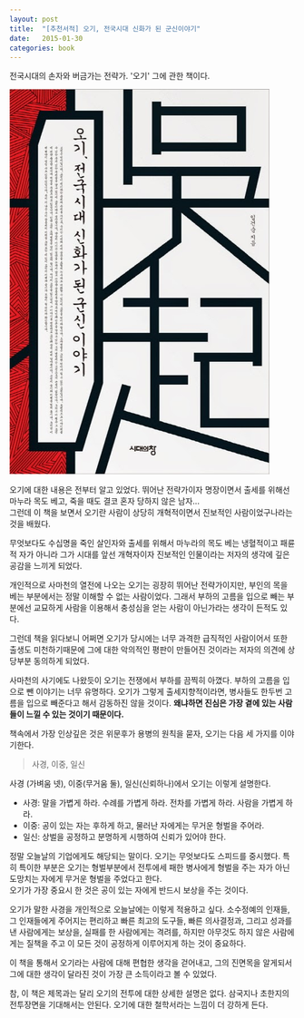 ```yaml
---
layout: post
title:  "[추천서적] 오기, 전국시대 신화가 된 군신이야기"
date:   2015-01-30
categories: book
---
```


전국시대의 손자와 버금가는 전략가. '오기' 그에 관한 책이다. 

![ogi](/assets/images/ogi.jpg)

오기에 대한 내용은 전부터 알고 있었다.  뛰어난 전략가이자 명장이면서 출세를 위해선 마누라 목도 베고, 죽을 때도 결코 혼자 당하지 않은 남자...  
그런데 이 책을 보면서 오기란 사람이 상당히 개혁적이면서 진보적인 사람이었구나라는 것을 배웠다.

무엇보다도 수십명을 죽인 살인자와 출세를 위해서 마누라의 목도 베는 냉혈적이고 패륜적 자가 아니라 
그가 시대를 앞선 개혁자이자 진보적인 인물이라는 저자의 생각에 깊은 공감을 느끼게 되었다. 

개인적으로 사마천의 열전에 나오는 오기는 굉장히 뛰어난 전략가이지만, 부인의 목을 베는 부분에서는 정말 이해할 수 없는 사람이었다. 
그래서 부하의 고름을 입으로 빼는 부분에선 교묘하게 사람을 이용해서 충성심을 얻는 사람이 아닌가라는 생각이 든적도 있다.

그런데 책을 읽다보니 어쩌면 오기가 당시에는 너무 과격한 급직적인  사람이어서 또한 출생도 미천하기때문에 그에 대한 악의적인 평판이 만들어진 것이라는 
저자의 의견에 상당부분 동의하게 되었다.

사마천의 사기에도 나왔듯이 오기는 전쟁에서 부하를 끔찍히 아꼈다. 부하의 고름을 입으로 뺀 이야기는 너무 유명하다. 오기가 그렇게 출세지향적이라면, 병사들도 한두번 고름을 입으로 빼준다고 해서 감동하진 않을 것이다. **왜냐하면 진심은 가장 곁에 있는 사람들이 느낄 수 있는 것이기 때문이다.**


책속에서 가장 인상깊은 것은 위문후가 용병의 원칙을 묻자, 오기는 다음 세 가지를 이야기한다.

 >사경, 이중, 일신

사경 (가벼움 넷), 이중(무거움 둘), 일신(신뢰하나)에서 오기는 이렇게 설명한다.

- 사경: 말을 가볍게 하라. 수례를 가볍게 하라. 전차를 가볍게 하라. 사람을 가볍게 하라.  
- 이중: 공이 있는 자는 후하게 하고, 물러난 자에게는 무거운 형벌을 주어라.  
- 일신: 상벌을 공정하고 분명하게 시행하여 신뢰가 있어야 한다.

정말 오늘날의 기업에게도 해당되는 말이다. 오기는 무엇보다도 스피드를 중시했다.
특히 특이한 부분은 오기는 형벌부분에서 전투에세 패한 병사에게 형벌을 주는 자가 아닌 도망치는 자에게 무거운 형벌을 주었다고 한다.  
오기가 가장 중요시 한 것은 공이 있는 자에게 반드시 보상을 주는 것이다.

오기가 말한 사경을 개인적으로 오늘날에는 이렇게 적용하고 싶다.
소수정예의  인재들, 그 인재들에게 주어지는 편리하고 빠른 최고의 도구들, 빠른 의사결정과,
그리고 성과를 낸 사람에게는 보상을, 실패를 한 사람에게는 격려를, 하지만 아무것도 하지 않은 사람에게는 질책을 주고 이 모든 것이 공정하게 이루어지게 하는 것이 중요하다.

이 책을 통해서 오기라는 사람에 대해 편협한 생각을 걷어내고, 그의 진면목을 알게되서 그에 대한 생각이 달라진 것이 가장 큰 소득이라고 볼 수 있었다. 

참, 이 책은 제목과는 달리 오기의 전투에 대한 상세한 설명은 없다. 삼국지나 초한지의 전투장면을 기대해서는 안된다.  오기에 대한 철학서라는 느낌이 더 강하게 든다. 